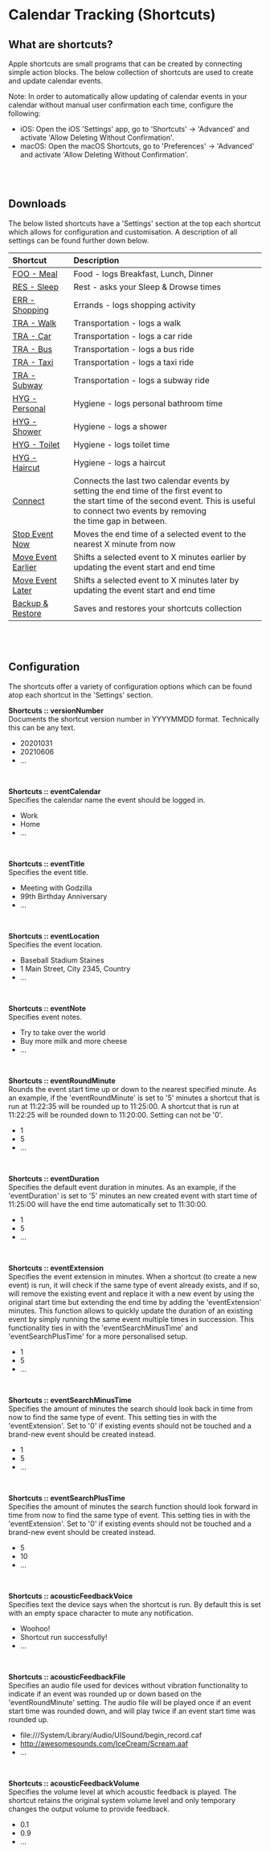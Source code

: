 # Calendar Tracking (Shortcuts)

## What are shortcuts? 
Apple shortcuts are small programs that can be created by connecting simple action blocks. The below collection of shortcuts are used to create and update calendar events.

Note: In order to automatically allow updating of calendar events in your calendar without manual user confirmation each time, configure the following:
- iOS: Open the iOS 'Settings' app, go to 'Shortcuts' -> 'Advanced' and activate 'Allow Deleting Without Confirmation'. 
- macOS: Open the macOS Shortcuts, go to 'Preferences' -> 'Advanced' and activate 'Allow Deleting Without Confirmation'.
<br />
<br />

## Downloads
The below listed shortcuts have a 'Settings' section at the top each shortcut which allows for configuration and customisation. A description of all settings can be found further down below.

<div align="center">

|Shortcut|Description|
|:-                                                                                      |:-           |
|[FOO - Meal](https://www.icloud.com/shortcuts/792fbe1a035c4231a7a89173e0c44b19)         |Food - logs Breakfast, Lunch, Dinner |
|[RES - Sleep](https://www.icloud.com/shortcuts/b909328d5cce4c38bcab99d94396b612)        |Rest - asks your Sleep & Drowse times |
|[ERR - Shopping](https://www.icloud.com/shortcuts/d8b6d55ffe0146adbd26ebd23a5962ad)     |Errands - logs shopping activity|
|[TRA - Walk](https://www.icloud.com/shortcuts/a182ea15d56f4f9493d37f46c0e0ed93)         |Transportation - logs a walk|
|[TRA - Car](https://www.icloud.com/shortcuts/618a22e19144425681ff7c5d7b1bf2ba)          |Transportation - logs a car ride|
|[TRA - Bus](https://www.icloud.com/shortcuts/eedbb943135745b0bdeeaa8c09fd0f95)          |Transportation - logs a bus ride|
|[TRA - Taxi](https://www.icloud.com/shortcuts/d2b2c0be68af41119cd701136b156f53)         |Transportation - logs a taxi ride| 
|[TRA - Subway](https://www.icloud.com/shortcuts/818c30f91a68425b897a567ceaf59c7e)       |Transportation - logs a subway ride|
|[HYG - Personal](https://www.icloud.com/shortcuts/601083e57e1640a6bf9d5d1899be549a)     |Hygiene - logs personal bathroom time|
|[HYG - Shower](https://www.icloud.com/shortcuts/f40e55c060af4fa58d2adb3d3b210d4a)       |Hygiene - logs a shower|
|[HYG - Toilet](https://www.icloud.com/shortcuts/b9914c3e2b3b4648bc7ca8eea67ae615)       |Hygiene - logs toilet time|
|[HYG - Haircut](https://www.icloud.com/shortcuts/e7189da916b540c8836a9fcc69efb6d8)      |Hygiene - logs a haircut|
|[Connect](https://www.icloud.com/shortcuts/96dee8d7f3b94da48b530aff56dcb4c9)            |Connects the last two calendar events by setting the end time of the first event to <br>the start time of the second event. This is useful to connect two events by removing <br>the time gap in between. |
|[Stop Event Now](https://www.icloud.com/shortcuts/31552dfb24774a1686f956e695ac9032)     |Moves the end time of a selected event to the nearest X minute from now|
|[Move Event Earlier](https://www.icloud.com/shortcuts/6f1466e97e654e3b8cbbfbc376dd1b4d) |Shifts a selected event to X minutes earlier by updating the event start and end time|
|[Move Event Later](https://www.icloud.com/shortcuts/55bc65bd5be149f1a184cd5fb4841185)   |Shifts a selected event to X minutes later by updating the event start and end time|
|[Backup & Restore](https://www.icloud.com/shortcuts/bd469c0b7f36476baeeb6f6ffae165a3)   |Saves and restores your shortcuts collection|
</div>  
<br />
<br />

## Configuration
The shortcuts offer a variety of configuration options which can be found atop each shortcut in the 'Settings' section.
<br />

**Shortcuts :: versionNumber**  
Documents the shortcut version number in YYYYMMDD format. Technically this can be any text.
* 20201031
* 20210606
* ...
<br />

**Shortcuts :: eventCalendar**  
Specifies the calendar name the event should be logged in.
* Work
* Home
* ...
<br />

**Shortcuts :: eventTitle**  
Specifies the event title.
* Meeting with Godzilla
* 99th Birthday Anniversary
* ...
<br />

**Shortcuts :: eventLocation**  
Specifies the event location.
* Baseball Stadium Staines
* 1 Main Street, City 2345, Country
* ...
<br />

**Shortcuts :: eventNote**  
Specifies event notes.
* Try to take over the world
* Buy more milk and more cheese
* ...
<br />

**Shortcuts :: eventRoundMinute**  
Rounds the event start time up or down to the nearest specified minute. As an example, if the 'eventRoundMinute' is set to '5' minutes a shortcut that is run at 11:22:35 will be rounded up to 11:25:00. A shortcut that is run at 11:22:25 will be rounded down to 11:20:00. Setting can not be '0'.
* 1
* 5
* ...
<br />

**Shortcuts :: eventDuration**  
Specifies the default event duration in minutes. As an example, if the 'eventDuration' is set to '5' minutes an new created event with start time of 11:25:00 will have the end time automatically set to 11:30:00.
* 1
* 5
* ...
<br />

**Shortcuts :: eventExtension**  
Specifies the event extension in minutes. When a shortcut (to create a new event) is run, it will check if the same type of event already exists, and if so, will remove the existing event and replace it with a new event by using the original start time but extending the end time by adding the 'eventExtension' minutes. This function allows to quickly update the duration of an existing event by simply running the same event multiple times in succession. This functionality ties in with the 'eventSearchMinusTime' and 'eventSearchPlusTime' for a more personalised setup.
* 1
* 5
* ...
<br />

**Shortcuts :: eventSearchMinusTime**  
Specifies the amount of minutes the search should look back in time from now to find the same type of event. This setting ties in with the 'eventExtension'. Set to '0' if existing events should not be touched and a brand-new event should be created instead.
* 1
* 5
* ...
<br />

**Shortcuts :: eventSearchPlusTime**  
Specifies the amount of minutes the search function should look forward in time from now to find the same type of event. This setting ties in with the 'eventExtension'. Set to '0' if existing events should not be touched and a brand-new event should be created instead.
* 5
* 10
* ...
<br />

**Shortcuts :: acousticFeedbackVoice**  
Specifies text the device says when the shortcut is run. By default this is set with an empty space character to mute any notification.
* Woohoo!
* Shortcut run successfully!
* ...
<br />

**Shortcuts :: acousticFeedbackFile**  
Specifies an audio file used for devices without vibration functionality to indicate if an event was rounded up or down based on the 'eventRoundMinute' setting. The audio file will be played once if an event start time was rounded down, and will play twice if an event start time was rounded up.
* file:///System/Library/Audio/UISound/begin_record.caf
* http://awesomesounds.com/IceCream/Scream.aaf
* ...
<br />

**Shortcuts :: acousticFeedbackVolume**  
Specifies the volume level at which acoustic feedback is played. The shortcut retains the original system volume level and only temporary changes the output volume to provide feedback.
* 0.1
* 0.9
* ...
<br />
<br />
